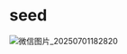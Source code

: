 # seed

![微信图片_20250701182820](https://github.com/user-attachments/assets/cf9586b5-78ae-4c5f-ba62-76b33e440561)
